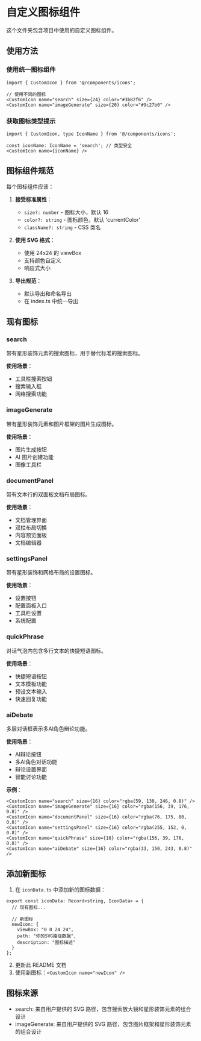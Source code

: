# 自定义图标组件

这个文件夹包含项目中使用的自定义图标组件。

## 使用方法

### 使用统一图标组件
```tsx
import { CustomIcon } from '@/components/icons';

// 使用不同的图标
<CustomIcon name="search" size={24} color="#3b82f6" />
<CustomIcon name="imageGenerate" size={20} color="#9c27b0" />
```

### 获取图标类型提示
```tsx
import { CustomIcon, type IconName } from '@/components/icons';

const iconName: IconName = 'search'; // 类型安全
<CustomIcon name={iconName} />
```

## 图标组件规范

每个图标组件应该：

1. **接受标准属性**：
   - `size?: number` - 图标大小，默认 16
   - `color?: string` - 图标颜色，默认 'currentColor'
   - `className?: string` - CSS 类名

2. **使用 SVG 格式**：
   - 使用 24x24 的 viewBox
   - 支持颜色自定义
   - 响应式大小

3. **导出规范**：
   - 默认导出和命名导出
   - 在 index.ts 中统一导出

## 现有图标

### search
带有星形装饰元素的搜索图标，用于替代标准的搜索图标。

**使用场景**：
- 工具栏搜索按钮
- 搜索输入框
- 网络搜索功能

### imageGenerate
带有星形装饰元素和图片框架的图片生成图标。

**使用场景**：
- 图片生成按钮
- AI 图片创建功能
- 图像工具栏

### documentPanel
带有文本行的双面板文档布局图标。

**使用场景**：
- 文档管理界面
- 双栏布局切换
- 内容预览面板
- 文档编辑器

### settingsPanel
带有星形装饰和网格布局的设置图标。

**使用场景**：
- 设置按钮
- 配置面板入口
- 工具栏设置
- 系统配置

### quickPhrase
对话气泡内包含多行文本的快捷短语图标。

**使用场景**：
- 快捷短语按钮
- 文本模板功能
- 预设文本输入
- 快速回复功能

### aiDebate
多层对话框表示多AI角色辩论功能。

**使用场景**：
- AI辩论按钮
- 多AI角色对话功能
- 辩论设置界面
- 智能讨论功能

**示例**：
```tsx
<CustomIcon name="search" size={16} color="rgba(59, 130, 246, 0.8)" />
<CustomIcon name="imageGenerate" size={16} color="rgba(156, 39, 176, 0.8)" />
<CustomIcon name="documentPanel" size={16} color="rgba(76, 175, 80, 0.8)" />
<CustomIcon name="settingsPanel" size={16} color="rgba(255, 152, 0, 0.8)" />
<CustomIcon name="quickPhrase" size={16} color="rgba(156, 39, 176, 0.8)" />
<CustomIcon name="aiDebate" size={16} color="rgba(33, 150, 243, 0.8)" />
```

## 添加新图标

1. 在 `iconData.ts` 中添加新的图标数据：
```tsx
export const iconData: Record<string, IconData> = {
  // 现有图标...

  // 新图标
  newIcon: {
    viewBox: "0 0 24 24",
    path: "你的SVG路径数据",
    description: "图标描述"
  }
};
```

2. 更新此 README 文档
3. 使用新图标：`<CustomIcon name="newIcon" />`

## 图标来源

- search: 来自用户提供的 SVG 路径，包含搜索放大镜和星形装饰元素的组合设计
- imageGenerate: 来自用户提供的 SVG 路径，包含图片框架和星形装饰元素的组合设计
